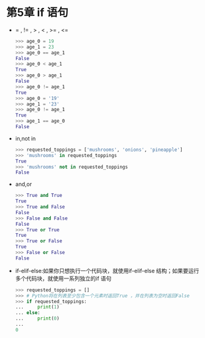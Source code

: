# 第5章 if 语句

- = , != , > , < , >= , <=

  ```python
  >>> age_0 = 19
  >>> age_1 = 23
  >>> age_0 == age_1
  False
  >>> age_0 < age_1
  True
  >>> age_0 > age_1
  False
  >>> age_0 != age_1
  True
  >>> age_0 = '19'
  >>> age_1 = '23'
  >>> age_0 != age_1
  True
  >>> age_1 == age_0
  False
  ```

- in,not in 

  ```python
  >>> requested_toppings = ['mushrooms', 'onions', 'pineapple']
  >>> 'mushrooms' in requested_toppings
  True
  >>> 'mushrooms' not in requested_toppings
  False
  ```

- and,or

  ```python
  >>> True and True
  True
  >>> True and False
  False
  >>> False and False
  False
  >>> True or True
  True
  >>> True or False
  True
  >>> False or False
  False
  ```

- if-elif-else:如果你只想执行一个代码块，就使用if-elif-else 结构；如果要运行多个代码块，就使用一系列独立的if 语句

  ```python
  >>> requested_toppings = []
  >>> # Python将在列表至少包含一个元素时返回True ，并在列表为空时返回False 
  >>> if requested_toppings:
  ...     print(1)
  ... else:
  ...     print(0)
  ... 
  0
  ```
